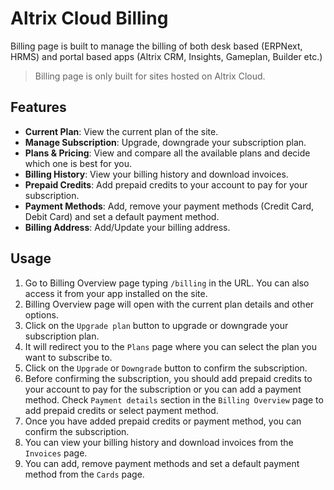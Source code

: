 # Altrix Cloud Billing

Billing page is built to manage the billing of both desk based (ERPNext, HRMS) and portal based apps (Altrix CRM, Insights, Gameplan, Builder etc.)

> Billing page is only built for sites hosted on Altrix Cloud.

## Features

- **Current Plan**: View the current plan of the site.
- **Manage Subscription**: Upgrade, downgrade your subscription plan.
- **Plans & Pricing**: View and compare all the available plans and decide which one is best for you.
- **Billing History**: View your billing history and download invoices.
- **Prepaid Credits**: Add prepaid credits to your account to pay for your subscription.
- **Payment Methods**: Add, remove your payment methods (Credit Card, Debit Card) and set a default payment method.
- **Billing Address**: Add/Update your billing address.

## Usage

1. Go to Billing Overview page typing `/billing` in the URL. You can also access it from your app installed on the site.
2. Billing Overview page will open with the current plan details and other options.
3. Click on the `Upgrade plan` button to upgrade or downgrade your subscription plan.
4. It will redirect you to the `Plans` page where you can select the plan you want to subscribe to.
5. Click on the `Upgrade` or `Downgrade` button to confirm the subscription.
6. Before confirming the subscription, you should add prepaid credits to your account to pay for the subscription or you can add a payment method. Check `Payment details` section in the `Billing Overview` page to add prepaid credits or select payment method.
7. Once you have added prepaid credits or payment method, you can confirm the subscription.
8. You can view your billing history and download invoices from the `Invoices` page.
9. You can add, remove payment methods and set a default payment method from the `Cards` page.